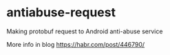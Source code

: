 # antiabuse-request
Making protobuf request to Android anti-abuse service

More info in blog https://habr.com/post/446790/
